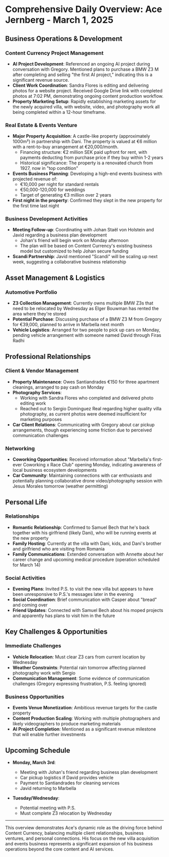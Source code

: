 # Comprehensive Daily Overview: Ace Jernberg - March 1, 2025

## Business Operations & Development

### Content Currency Project Management
- **AI Project Development**: Referenced an ongoing AI project during conversation with Gregory. Mentioned plans to purchase a BMW Z3 M after completing and selling "the first AI project," indicating this is a significant revenue source.
- **Client Work Coordination**: Sandra Flores is editing and delivering photos for a website project. Received Google Drive link with completed photos at 7:02 PM, demonstrating ongoing content production workflow.
- **Property Marketing Setup**: Rapidly establishing marketing assets for the newly acquired villa, with website, video, and photography work all being completed within a 12-hour timeframe.

### Real Estate & Events Venture
- **Major Property Acquisition**: A castle-like property (approximately 1000m²) in partnership with Dani. The property is valued at €6 million with a rent-to-buy arrangement at €20,000/month.
  - Financing structure: €2 million SEK paid upfront for rent, with payments deducting from purchase price if they buy within 1-2 years
  - Historical significance: The property is a renovated church from 1927, now in "top condition"
- **Events Business Planning**: Developing a high-end events business with projected revenue of:
  - €10,000 per night for standard rentals
  - €50,000-120,000 for weddings
  - Target of generating €3 million over 2 years
- **First night in the property**: Confirmed they slept in the new property for the first time last night

### Business Development Activities
- **Meeting Follow-up**: Coordinating with Johan Staël von Holstein and Javid regarding a business plan development
  - Johan's friend will begin work on Monday afternoon
  - The plan will be based on Content Currency's existing business model but customized to help Johan secure funding
- **Scandi Partnership**: Javid mentioned "Scandi" will be scaling up next week, suggesting a collaborative business relationship

## Asset Management & Logistics

### Automotive Portfolio
- **Z3 Collection Management**: Currently owns multiple BMW Z3s that need to be relocated by Wednesday as Elger Bouwman has rented the area where they're stored
- **Potential Purchase**: Discussing purchase of a BMW Z3 M from Gregory for €39,000, planned to arrive in Marbella next month
- **Vehicle Logistics**: Arranged for two people to pick up cars on Monday, pending vehicle arrangement with someone named David through Firas Radhi

## Professional Relationships

### Client & Vendor Management
- **Property Maintenance**: Owes Santiandrades €150 for three apartment cleanings, arranged to pay cash on Monday
- **Photography Services**: 
  - Working with Sandra Flores who completed and delivered photo editing work
  - Reached out to Sergio Dominguez Real regarding higher quality villa photography, as current photos were deemed insufficient for marketing purposes
- **Car Client Relations**: Communicating with Gregory about car pickup arrangements, though experiencing some friction due to perceived communication challenges

### Networking
- **Coworking Opportunities**: Received information about "Marbella's first-ever Coworking x Race Club" opening Monday, indicating awareness of local business ecosystem developments
- **Car Community**: Maintaining connections with car enthusiasts and potentially planning collaborative drone video/photography session with Jesus Morales tomorrow (weather permitting)

## Personal Life

### Relationships
- **Romantic Relationship**: Confirmed to Samuel Bech that he's back together with his girlfriend (likely Dani), who will be running events at the new property
- **Family Hosting**: Currently at the villa with Dani, kids, and Dani's brother and girlfriend who are visiting from Romania
- **Family Communications**: Extended conversation with Annette about her career change and upcoming medical procedure (operation scheduled for March 14)

### Social Activities
- **Evening Plans**: Invited P.S. to visit the new villa but appears to have been unresponsive to P.S.'s messages later in the evening
- **Social Coordination**: Brief communication with Casper about "bread" and coming over
- **Friend Updates**: Connected with Samuel Bech about his moped projects and apparently has plans to visit him in the future

## Key Challenges & Opportunities

### Immediate Challenges
- **Vehicle Relocation**: Must clear Z3 cars from current location by Wednesday
- **Weather Constraints**: Potential rain tomorrow affecting planned photography work with Sergio
- **Communication Management**: Some evidence of communication challenges (Gregory expressing frustration, P.S. feeling ignored)

### Business Opportunities
- **Events Venue Monetization**: Ambitious revenue targets for the castle property
- **Content Production Scaling**: Working with multiple photographers and likely videographers to produce marketing materials
- **AI Project Completion**: Mentioned as a significant revenue milestone that will enable further investments

## Upcoming Schedule

- **Monday, March 3rd**: 
  - Meeting with Johan's friend regarding business plan development
  - Car pickup logistics if David provides vehicle
  - Payment to Santiandrades for cleaning services
  - Javid returning to Marbella
  
- **Tuesday/Wednesday**:
  - Potential meeting with P.S.
  - Must complete Z3 relocation by Wednesday

---

This overview demonstrates Ace's dynamic role as the driving force behind Content Currency, balancing multiple client relationships, business ventures, and personal connections. His focus on the new villa acquisition and events business represents a significant expansion of his business operations beyond the core content and AI services.